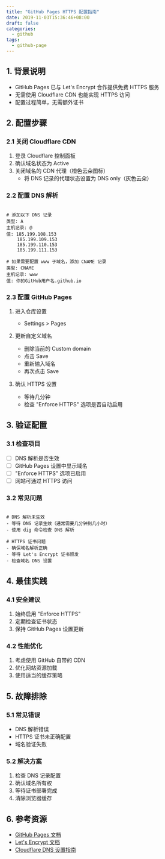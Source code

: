 ```yaml
---
title: "GitHub Pages HTTPS 配置指南"
date: 2019-11-03T15:36:46+08:00
draft: false
categories:
  - github
tags:
  - github-page
---
```

<!--more-->

## 1. 背景说明
- GitHub Pages 已与 Let's Encrypt 合作提供免费 HTTPS 服务
- 无需使用 Cloudflare CDN 也能实现 HTTPS 访问
- 配置过程简单，无需额外证书

## 2. 配置步骤

### 2.1 关闭 Cloudflare CDN
1. 登录 Cloudflare 控制面板
2. 确认域名状态为 Active
3. 关闭域名的 CDN 代理（橙色云朵图标）
   - 将 DNS 记录的代理状态设置为 DNS only（灰色云朵）

### 2.2 配置 DNS 解析
```

# 添加以下 DNS 记录
类型: A
主机记录: @
值: 185.199.108.153
    185.199.109.153
    185.199.110.153
    185.199.111.153

# 如果需要配置 www 子域名，添加 CNAME 记录
类型: CNAME
主机记录: www
值: 你的GitHub用户名.github.io
```

### 2.3 配置 GitHub Pages

1. 进入仓库设置
   - Settings > Pages

2. 更新自定义域名
   - 删除当前的 Custom domain
   - 点击 Save
   - 重新输入域名
   - 再次点击 Save

3. 确认 HTTPS 设置
   - 等待几分钟
   - 检查 "Enforce HTTPS" 选项是否自动启用

## 3. 验证配置

### 3.1 检查项目
- [ ] DNS 解析是否生效
- [ ] GitHub Pages 设置中显示域名
- [ ] "Enforce HTTPS" 选项已启用
- [ ] 网站可通过 HTTPS 访问

### 3.2 常见问题
```

# DNS 解析未生效
- 等待 DNS 记录生效（通常需要几分钟到几小时）
- 使用 dig 命令检查 DNS 解析

# HTTPS 证书问题
- 确保域名解析正确
- 等待 Let's Encrypt 证书颁发
- 检查域名 DNS 设置
```

## 4. 最佳实践

### 4.1 安全建议
1. 始终启用 "Enforce HTTPS"
2. 定期检查证书状态
3. 保持 GitHub Pages 设置更新

### 4.2 性能优化
1. 考虑使用 GitHub 自带的 CDN
2. 优化网站资源加载
3. 使用适当的缓存策略

## 5. 故障排除

### 5.1 常见错误
- DNS 解析错误
- HTTPS 证书未正确配置
- 域名验证失败

### 5.2 解决方案
1. 检查 DNS 记录配置
2. 确认域名所有权
3. 等待证书部署完成
4. 清除浏览器缓存

## 6. 参考资源
- [GitHub Pages 文档](https://docs.github.com/pages)
- [Let's Encrypt 文档](https://letsencrypt.org/docs/)
- [Cloudflare DNS 设置指南](https://developers.cloudflare.com/dns/)